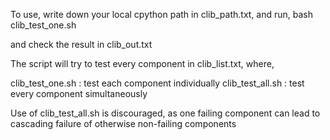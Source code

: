 To use, write down your local cpython path in clib_path.txt, and run,
bash clib_test_one.sh

and check the result in clib_out.txt

The script will try to test every component in clib_list.txt, where,

clib_test_one.sh : test each component individually
clib_test_all.sh : test every component simultaneously

Use of clib_test_all.sh is discouraged, as one failing component can lead to cascading failure of otherwise non-failing components